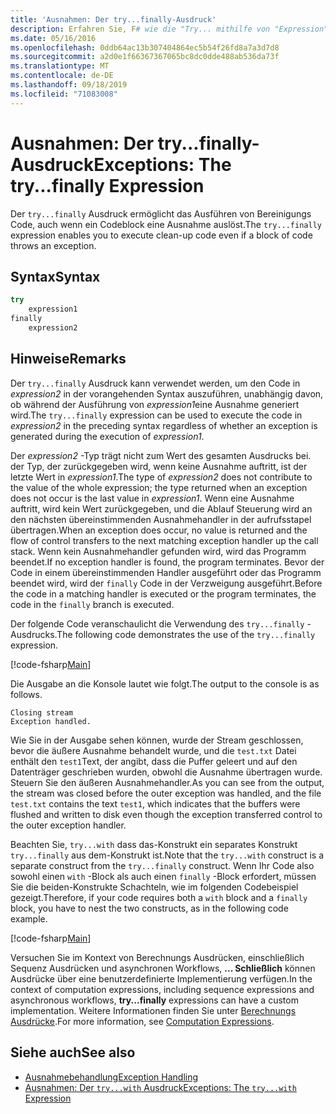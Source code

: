 ```yaml
---
title: 'Ausnahmen: Der try...finally-Ausdruck'
description: Erfahren Sie, F# wie die "Try... mithilfe von "Expression" können Sie auch dann Bereinigungs Code ausführen, wenn ein Codeblock eine Ausnahme auslöst.
ms.date: 05/16/2016
ms.openlocfilehash: 0ddb64ac13b307404864ec5b54f26fd8a7a3d7d8
ms.sourcegitcommit: a2d0e1f66367367065bc8dc0dde488ab536da73f
ms.translationtype: MT
ms.contentlocale: de-DE
ms.lasthandoff: 09/18/2019
ms.locfileid: "71083008"
---
```

# <a name="exceptions-the-tryfinally-expression"></a><span data-ttu-id="a0cb7-103">Ausnahmen: Der try...finally-Ausdruck</span><span class="sxs-lookup"><span data-stu-id="a0cb7-103">Exceptions: The try...finally Expression</span></span>

<span data-ttu-id="a0cb7-104">Der `try...finally` Ausdruck ermöglicht das Ausführen von Bereinigungs Code, auch wenn ein Codeblock eine Ausnahme auslöst.</span><span class="sxs-lookup"><span data-stu-id="a0cb7-104">The `try...finally` expression enables you to execute clean-up code even if a block of code throws an exception.</span></span>

## <a name="syntax"></a><span data-ttu-id="a0cb7-105">Syntax</span><span class="sxs-lookup"><span data-stu-id="a0cb7-105">Syntax</span></span>

```fsharp
try
    expression1
finally
    expression2
```

## <a name="remarks"></a><span data-ttu-id="a0cb7-106">Hinweise</span><span class="sxs-lookup"><span data-stu-id="a0cb7-106">Remarks</span></span>

<span data-ttu-id="a0cb7-107">Der `try...finally` Ausdruck kann verwendet werden, um den Code in *expression2* in der vorangehenden Syntax auszuführen, unabhängig davon, ob während der Ausführung von *expression1*eine Ausnahme generiert wird.</span><span class="sxs-lookup"><span data-stu-id="a0cb7-107">The `try...finally` expression can be used to execute the code in *expression2* in the preceding syntax regardless of whether an exception is generated during the execution of *expression1*.</span></span>

<span data-ttu-id="a0cb7-108">Der *expression2* -Typ trägt nicht zum Wert des gesamten Ausdrucks bei. der Typ, der zurückgegeben wird, wenn keine Ausnahme auftritt, ist der letzte Wert in *expression1*.</span><span class="sxs-lookup"><span data-stu-id="a0cb7-108">The type of *expression2* does not contribute to the value of the whole expression; the type returned when an exception does not occur is the last value in *expression1*.</span></span> <span data-ttu-id="a0cb7-109">Wenn eine Ausnahme auftritt, wird kein Wert zurückgegeben, und die Ablauf Steuerung wird an den nächsten übereinstimmenden Ausnahmehandler in der aufrufsstapel übertragen.</span><span class="sxs-lookup"><span data-stu-id="a0cb7-109">When an exception does occur, no value is returned and the flow of control transfers to the next matching exception handler up the call stack.</span></span> <span data-ttu-id="a0cb7-110">Wenn kein Ausnahmehandler gefunden wird, wird das Programm beendet.</span><span class="sxs-lookup"><span data-stu-id="a0cb7-110">If no exception handler is found, the program terminates.</span></span> <span data-ttu-id="a0cb7-111">Bevor der Code in einem übereinstimmenden Handler ausgeführt oder das Programm beendet wird, wird der `finally` Code in der Verzweigung ausgeführt.</span><span class="sxs-lookup"><span data-stu-id="a0cb7-111">Before the code in a matching handler is executed or the program terminates, the code in the `finally` branch is executed.</span></span>

<span data-ttu-id="a0cb7-112">Der folgende Code veranschaulicht die Verwendung des `try...finally` -Ausdrucks.</span><span class="sxs-lookup"><span data-stu-id="a0cb7-112">The following code demonstrates the use of the `try...finally` expression.</span></span>

[!code-fsharp[Main](~/samples/snippets/fsharp/lang-ref-2/snippet5701.fs)]

<span data-ttu-id="a0cb7-113">Die Ausgabe an die Konsole lautet wie folgt.</span><span class="sxs-lookup"><span data-stu-id="a0cb7-113">The output to the console is as follows.</span></span>

```console
Closing stream
Exception handled.
```

<span data-ttu-id="a0cb7-114">Wie Sie in der Ausgabe sehen können, wurde der Stream geschlossen, bevor die äußere Ausnahme behandelt wurde, und die `test.txt` Datei enthält den `test1`Text, der angibt, dass die Puffer geleert und auf den Datenträger geschrieben wurden, obwohl die Ausnahme übertragen wurde. Steuern Sie den äußeren Ausnahmehandler.</span><span class="sxs-lookup"><span data-stu-id="a0cb7-114">As you can see from the output, the stream was closed before the outer exception was handled, and the file `test.txt` contains the text `test1`, which indicates that the buffers were flushed and written to disk even though the exception transferred control to the outer exception handler.</span></span>

<span data-ttu-id="a0cb7-115">Beachten Sie, `try...with` dass das-Konstrukt ein separates Konstrukt `try...finally` aus dem-Konstrukt ist.</span><span class="sxs-lookup"><span data-stu-id="a0cb7-115">Note that the `try...with` construct is a separate construct from the `try...finally` construct.</span></span> <span data-ttu-id="a0cb7-116">Wenn Ihr Code also sowohl einen `with` -Block als auch einen `finally` -Block erfordert, müssen Sie die beiden-Konstrukte Schachteln, wie im folgenden Codebeispiel gezeigt.</span><span class="sxs-lookup"><span data-stu-id="a0cb7-116">Therefore, if your code requires both a `with` block and a `finally` block, you have to nest the two constructs, as in the following code example.</span></span>

[!code-fsharp[Main](~/samples/snippets/fsharp/lang-ref-2/snippet5702.fs)]

<span data-ttu-id="a0cb7-117">Versuchen Sie im Kontext von Berechnungs Ausdrücken, einschließlich Sequenz Ausdrücken und asynchronen Workflows, **... Schließlich** können Ausdrücke über eine benutzerdefinierte Implementierung verfügen.</span><span class="sxs-lookup"><span data-stu-id="a0cb7-117">In the context of computation expressions, including sequence expressions and asynchronous workflows, **try...finally** expressions can have a custom implementation.</span></span> <span data-ttu-id="a0cb7-118">Weitere Informationen finden Sie unter [Berechnungs Ausdrücke](../computation-expressions.md).</span><span class="sxs-lookup"><span data-stu-id="a0cb7-118">For more information, see [Computation Expressions](../computation-expressions.md).</span></span>

## <a name="see-also"></a><span data-ttu-id="a0cb7-119">Siehe auch</span><span class="sxs-lookup"><span data-stu-id="a0cb7-119">See also</span></span>

- [<span data-ttu-id="a0cb7-120">Ausnahmebehandlung</span><span class="sxs-lookup"><span data-stu-id="a0cb7-120">Exception Handling</span></span>](index.md)
- [<span data-ttu-id="a0cb7-121">Ausnahmen: Der `try...with` Ausdruck</span><span class="sxs-lookup"><span data-stu-id="a0cb7-121">Exceptions: The `try...with` Expression</span></span>](the-try-with-expression.md)

